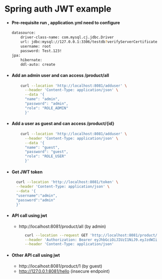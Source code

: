 # Spring auth JWT example

- #### Pre-requisite run , application.yml need to configure
    ```bash 
    datasource:
        driver-class-name: com.mysql.cj.jdbc.Driver
        url: jdbc:mysql://127.0.0.1:3306/testdb?verifyServerCertificate=false&useSSL=true&autoReconnect=true&serverTimezone=Asia/Seoul
        username: root
        password: Test.123!
    jpa:
        hibernate:
        ddl-auto: create
    ```

- #### Add an admin user and can access /product/all

    ```bash 
        curl --location 'http://localhost:8081/adduser' \
          --header 'Content-Type: application/json' \
          --data '{
          "name": "admin",
          "password": "admin",
          "role": "ROLE_ADMIN"
          }'
    ```


- #### Add a user as guest and can access /product/{id}

    ```bash 
        curl --location 'http://localhost:8081/adduser' \
          --header 'Content-Type: application/json' \
          --data '{
          "name": "guest",
          "password": "guest",
          "role": "ROLE_USER"
          }'
    ```
- #### Get JWT token

  ```bash 
    curl --location 'http://localhost:8081/token' \
    --header 'Content-Type: application/json' \
    --data '{
    "username":"admin",
    "password":"admin"
    }'
    ```
  

- #### API call using jwt 
    - http://localhost:8081/product/all (by admin)
  ```bash 
        curl --location --request GET 'http://localhost:8081/product/all' \
        --header 'Authorization: Bearer eyJhbGciOiJIUzI1NiJ9.eyJzdWIiOiJhZG1pbiIsImlhdCI6MTcyODUzMTQ4MywiZXhwIjoxNzI4NTMzMjgzfQ.N-v2wfS6vhxpYdHzyKZOLRmTyHyQMWf_pRQ72llhW08' \
        --header 'Content-Type: application/json' 
   ```  
- #### Other API call using jwt
   -  http://localhost:8081/product/1  (by guest)
    - http://127.0.0.1:8081/hello (insecure endpoint)
